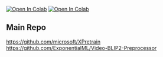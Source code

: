 [![Open In Colab](https://colab.research.google.com/assets/colab-badge.svg)](https://colab.research.google.com/github/camenduru/XPretrain-colab/blob/main/dataset.ipynb)
[![Open In Colab](https://colab.research.google.com/assets/colab-badge.svg)](https://colab.research.google.com/github/camenduru/XPretrain-colab/blob/main/train.ipynb)

## Main Repo
https://github.com/microsoft/XPretrain <br />
https://github.com/ExponentialML/Video-BLIP2-Preprocessor
